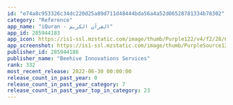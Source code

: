 ```yaml
---
id: "e74a8c953326c34dc220d25a89d711d48444bda56a4a52d06528781334b78302"
category: "Reference"
app_name: "iQuran - القرآن الكريم"
app_id: 285944183
app_icon: https://is1-ssl.mzstatic.com/image/thumb/Purple122/v4/f2/28/61/f2286157-c089-6862-1f14-ca64945a98c6/AppIcon-1x_U007emarketing-0-5-85-220.png/1024x1024bb.png
app_screenshot: https://is1-ssl.mzstatic.com/image/thumb/PurpleSource124/v4/83/75/0a/83750a0b-23ad-1beb-32f2-646c3af58fd2/5116707b-6bc1-43d6-abb9-44c32f6be4dd_App_Store_Previews-1.png/1242x2688bb.png
publisher_id: 285944186
publisher_name: "Beehive Innovations Services"
rank: 332
most_recent_release: 2022-06-30 00:00:00
release_count_in_past_year: 0
release_count_in_past_year_category: 7
release_count_in_past_year_top_in_category: 23
---
```

